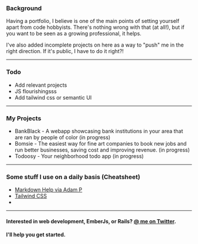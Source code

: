 ### Background
Having a portfolio, I believe is one of the main points of setting yourself apart from code hobbyists. There's nothing wrong with that (at all!), but if you want to be seen as a growing professional, it helps.

I've also added incomplete projects on here as a way to "push" me in the right direction. If it's public, I have to do it right?!

----
### Todo
- Add relevant projects
- JS flourishingsss
- Add tailwind css or semantic UI

----
### My Projects
- BankBlack - A webapp showcasing bank institutions in your area that are ran by people of color (in progress)
- Bomsie - The easiest way for fine art companies to book new jobs and run better businesses, saving cost and improving revenue. (in progress)
- Todoosy - Your neighborhood todo app (in progress)

----
### Some stuff I use on a daily basis (Cheatsheet)
- [Markdown Help via Adam P](https://github.com/adam-p/markdown-here/wiki/Markdown-Cheatsheet)
- [Tailwind CSS](https://tailwindcss.com/)
- 

----
#### Interested in web development, EmberJs, or Rails? [@ me on Twitter](https://www.twitter.com/trevordabram). 
#### I'll help you get started.


